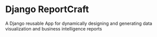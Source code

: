 # Django ReportCraft
A Django reusable App for dynamically designing and generating data visualization and business intelligence reports
